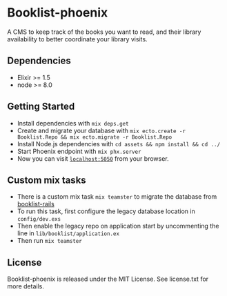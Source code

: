 # Booklist-phoenix

A CMS to keep track of the books you want to read, and their library availability to better coordinate your library visits.

## Dependencies

* Elixir >= 1.5
* node >= 8.0

## Getting Started

* Install dependencies with `mix deps.get`
* Create and migrate your database with `mix ecto.create -r Booklist.Repo && mix ecto.migrate -r Booklist.Repo`
* Install Node.js dependencies with `cd assets && npm install && cd ../`
* Start Phoenix endpoint with `mix phx.server`
* Now you can visit [`localhost:5050`](http://localhost:5050) from your browser.

## Custom mix tasks

* There is a custom mix task `mix teamster` to migrate the database from [booklist-rails](https://github.com/allen-garvey/booklist-rails)
* To run this task, first configure the legacy database location in `config/dev.exs`
* Then enable the legacy repo on application start by uncommenting the line in `lib/booklist/application.ex`
* Then run `mix teamster`

## License

Booklist-phoenix is released under the MIT License. See license.txt for more details.